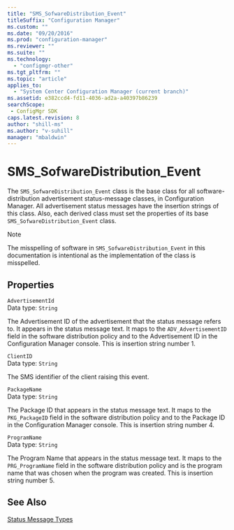 ```yaml
---
title: "SMS_SofwareDistribution_Event"
titleSuffix: "Configuration Manager"
ms.custom: ""
ms.date: "09/20/2016"
ms.prod: "configuration-manager"
ms.reviewer: ""
ms.suite: ""
ms.technology:
  - "configmgr-other"
ms.tgt_pltfrm: ""
ms.topic: "article"
applies_to:
  - "System Center Configuration Manager (current branch)"
ms.assetid: e382ccd4-fd11-4036-ad2a-a40397b86239searchScope: - ConfigMgr SDK
caps.latest.revision: 8
author: "shill-ms"
ms.author: "v-suhill"
manager: "mbaldwin"
---
```

# SMS_SofwareDistribution_Event
The `SMS_SofwareDistribution_Event` class is the base class for all software-distribution advertisement status-message classes, in Configuration Manager. All advertisement status messages have the insertion strings of this class. Also, each derived class must set the properties of its base `SMS_SofwareDistribution_Event` class.  

> [!NOTE]
>  The misspelling of software in `SMS_SofwareDistribution_Event` in this documentation is intentional as the implementation of the class is misspelled.  

## Properties  
 `AdvertisementId`  
 Data type: `String`  

 The Advertisement ID of the advertisement that the status message refers to. It appears in the status message text. It maps to the `ADV_AdvertisementID` field in the software distribution policy and to the Advertisement ID in the Configuration Manager console. This is insertion string number 1.  

 `ClientID`  
 Data type: `String`  

 The SMS identifier of the client raising this event.  

 `PackageName`  
 Data type: `String`  

 The Package ID that appears in the status message text. It maps to the `PKG_PackageID` field in the software distribution policy and to the Package ID in the Configuration Manager console. This is insertion string number 4.  

 `ProgramName`  
 Data type: `String`  

 The Program Name that appears in the status message text. It maps to the `PRG_ProgramName` field in the software distribution policy and is the program name that was chosen when the program was created. This is insertion string number 5.  

## See Also  
 [Status Message Types](../../../../../develop/reference/core/servers/manage/status-message-types.md)
